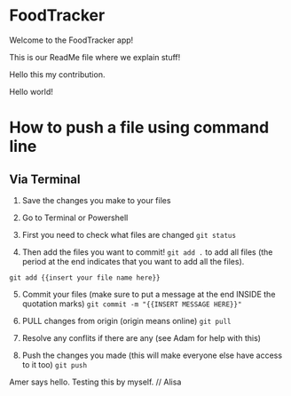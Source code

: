 # FoodTracker
Welcome to the FoodTracker app!

This is our ReadMe file where we explain stuff!

Hello this my contribution.

Hello world!

# How to push a file using command line

## Via Terminal
1. Save the changes you make to your files

2. Go to Terminal or Powershell

3. First you need to check what files are changed
`git status`

4. Then add the files you want to commit!
`git add .` to add all files (the period at the end indicates that you want to add all the files).

`git add {{insert your file name here}}`

5. Commit your files (make sure to put a message at the end INSIDE the quotation marks)
`git commit -m "{{INSERT MESSAGE HERE}}"`

6. PULL changes from origin (origin means online)
`git pull`

7. Resolve any conflits if there are any (see Adam for help with this)

8. Push the changes you made (this will make everyone else have access to it too)
`git push`

Amer says hello.
Testing this by myself. // Alisa
